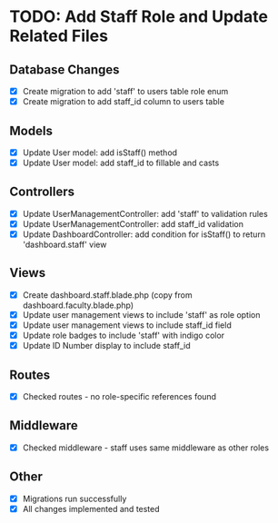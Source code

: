 # TODO: Add Staff Role and Update Related Files

## Database Changes
- [x] Create migration to add 'staff' to users table role enum
- [x] Create migration to add staff_id column to users table

## Models
- [x] Update User model: add isStaff() method
- [x] Update User model: add staff_id to fillable and casts

## Controllers
- [x] Update UserManagementController: add 'staff' to validation rules
- [x] Update UserManagementController: add staff_id validation
- [x] Update DashboardController: add condition for isStaff() to return 'dashboard.staff' view

## Views
- [x] Create dashboard.staff.blade.php (copy from dashboard.faculty.blade.php)
- [x] Update user management views to include 'staff' as role option
- [x] Update user management views to include staff_id field
- [x] Update role badges to include 'staff' with indigo color
- [x] Update ID Number display to include staff_id

## Routes
- [x] Checked routes - no role-specific references found

## Middleware
- [x] Checked middleware - staff uses same middleware as other roles

## Other
- [x] Migrations run successfully
- [x] All changes implemented and tested
